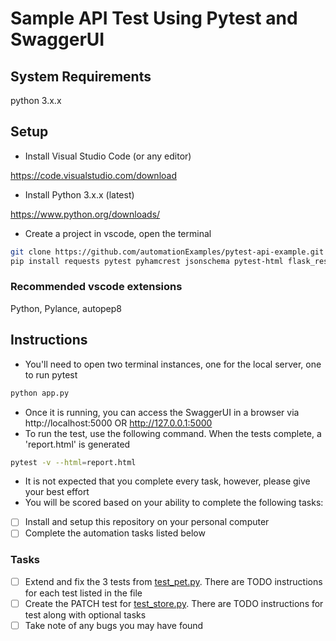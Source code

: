 # Sample API Test Using Pytest and SwaggerUI

## System Requirements

python 3.x.x


## Setup

* Install Visual Studio Code (or any editor)

https://code.visualstudio.com/download


* Install Python 3.x.x (latest)

https://www.python.org/downloads/

* Create a project in vscode, open the terminal

```bash
git clone https://github.com/automationExamples/pytest-api-example.git
pip install requests pytest pyhamcrest jsonschema pytest-html flask_restx flask
```

### Recommended vscode extensions

Python, Pylance, autopep8


## Instructions
* You'll need to open two terminal instances, one for the local server, one to run pytest
```bash
python app.py
```
* Once it is running, you can access the SwaggerUI in a browser via http://localhost:5000 OR http://127.0.0.1:5000
* To run the test, use the following command. When the tests complete, a 'report.html' is generated
```bash
pytest -v --html=report.html
```
* It is not expected that you complete every task, however, please give your best effort 
* You will be scored based on your ability to complete the following tasks:

- [ ] Install and setup this repository on your personal computer
- [ ] Complete the automation tasks listed below

### Tasks
- [ ] Extend and fix the 3 tests from [test_pet.py](test_pet.py#1). There are TODO instructions for each test listed in the file
- [ ] Create the PATCH test for [test_store.py](test_store.py#1). There are TODO instructions for test along with optional tasks
- [ ] Take note of any bugs you may have found